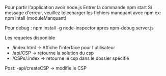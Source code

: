 Pour partir l'application avoir node.js
Entrer la commande npm start
Si message d'erreur, veuillez telecharger les fichiers manquant avec npm
	ex: npm intall (moduleManquant)

Pour debug : npm install -g node-inspector apres npm-debug server.js

Les requetes disponible
 - /index.html -> Affiche l'interface pour l'utilisateur
 - /api/CSP -> retourne la solution du csp
 - /CSPs/:index -> retourne le csp dans le dossier spécifié
 
 Post: 
 -api/createCSP -> modifie le CSP
